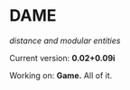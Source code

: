 # DAME
*distance and modular entities*

Current version: **0.02+0.09i**

Working on: **Game.** All of it.
